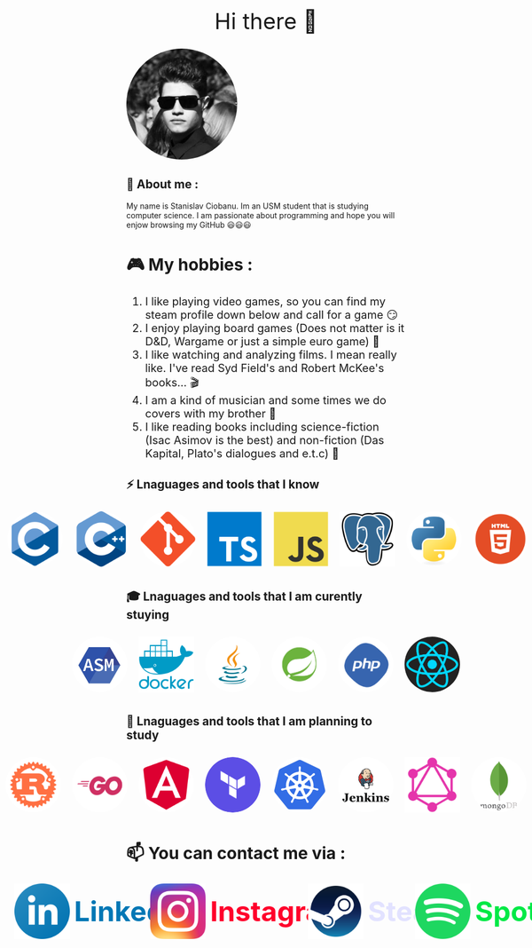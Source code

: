 
<div style="width: 100%; height: 100px; display: flex; align-items: center; justify-content: center; font-size: 40px">

Hi there 👋

</div


<div style="width: 100%; height: 200px; display: flex; align-items: center; justify-content: center;">

<img src="images/stasssssss.jpg " style="border-radius: 50%; width: 200px; height: 200px; align:center">

</div

<div style="font-size: 20px; align-items: center; justify-content: center;">

## 💬 About me :
My name is Stanislav Ciobanu. Im an USM student that is studying computer science. I am passionate about programming and hope you will enjow browsing my GitHub 😃😃😃

</div>


<div style="font-size: 20px; align-items: center; justify-content: center;">

## 🎮 My hobbies :

1. I like playing video games, so you can find my steam profile down below and call for a game 😏
2. I enjoy playing board games (Does not matter is it D&D, Wargame or just a simple euro game) 🎲
3. I like watching and analyzing films. I mean really like. I've read Syd Field's and Robert McKee's books... 🎬
4. I am a kind of musician and some times we do covers with my brother 🎸
5. I like reading books including science-fiction (Isac Asimov is the best) and non-fiction (Das Kapital, Plato's dialogues and e.t.c) 📘

</div>


<div>

##  ⚡ Lnaguages and tools that I know

</div>

<div style="display:flex; align-items: center; justify-content: center;">

<img src="images/68747470733a2f2f63646e2e6a7364656c6976722e6e65742f67682f64657669636f6e732f64657669636f6e2f69636f6e732f6373686172702f6373686172702d6f726967696e616c2e737667.svg" style="border-radius: 50%; width: 100px; height: 100px; margin:10px;">

<img src="images/68747470733a2f2f63646e2e6a7364656c6976722e6e65742f67682f64657669636f6e732f64657669636f6e2f69636f6e732f632f632d6f726967696e616c2e737667.svg " style="border-radius: 50%; width: 100px; height: 100px; margin:10px;">

<img src="images/68747470733a2f2f63646e2e6a7364656c6976722e6e65742f67682f64657669636f6e732f64657669636f6e2f69636f6e732f63706c7573706c75732f63706c7573706c75732d6f726967696e616c2e737667.svg" style="border-radius: 50%; width: 100px; height: 100px; margin:10px;">

<img src="images/68747470733a2f2f63646e2e6a7364656c6976722e6e65742f67682f64657669636f6e732f64657669636f6e2f69636f6e732f6769742f6769742d6f726967696e616c2e737667.svg" style="border-radius: 50%; width: 100px; height: 100px; margin:10px;">

<img src="images/68747470733a2f2f63646e2e6a7364656c6976722e6e65742f67682f64657669636f6e732f64657669636f6e2f69636f6e732f747970657363726970742f747970657363726970742d6f726967696e616c2e737667.svg" style=" width: 100px; height: 100px; margin:10px;">

<img src="images/68747470733a2f2f63646e2e6a7364656c6976722e6e65742f67682f64657669636f6e732f64657669636f6e2f69636f6e732f6a6176617363726970742f6a6176617363726970742d6f726967696e616c2e737667.svg" style=" width: 100px; height: 100px; margin:10px;">

<img src="images/68747470733a2f2f63646e2e6a7364656c6976722e6e65742f67682f64657669636f6e732f64657669636f6e2f69636f6e732f706f737467726573716c2f706f737467726573716c2d6f726967696e616c2e737667.svg" style="width: 100px; height: 100px; margin:10px;">

<img src="images/68747470733a2f2f63646e2e6a7364656c6976722e6e65742f67682f64657669636f6e732f64657669636f6e2f69636f6e732f707974686f6e2f707974686f6e2d6f726967696e616c2e737667.svg" style="border-radius: 50%; width: 100px; height: 100px; margin:10px;">

<img src="images/logo-2582748_1280.webp" style="border-radius: 50%; width: 100px; height: 100px; margin:10px;">

<img src="images/images.png" style="border-radius: 50%; width: 100px; height: 100px; margin:10px;">

</div>


<div>

##  🎓 Lnaguages and tools that I am curently stuying 

</div>

<div style="display:flex; align-items: center; justify-content: center;">

<img src="images/25a85d9e5057430d82273a3c75e73014.jpg" style="border-radius: 50%; width: 100px; height: 100px; margin:10px;">

<img src="images/68747470733a2f2f63646e2e6a7364656c6976722e6e65742f67682f64657669636f6e732f64657669636f6e2f69636f6e732f646f636b65722f646f636b65722d706c61696e2d776f72646d61726b2e737667.svg" style="width: 100px; height: 100px; margin:10px;">

<img src="images/java-logo.png" style="border-radius: 50%; width: 100px; height: 100px; margin:10px;">

<img src="images/unnamed.jpg" style="border-radius: 50%; width: 100px; height: 100px; margin:10px;">

<img src="images/pngimg.com - php_PNG29.png" style="border-radius: 50%; width: 100px; height: 100px; margin:10px;">

<img src="images/react.png" style="border-radius: 50%; width: 100px; height: 100px; margin:10px;">

</div>

<div>

##  🔭 Lnaguages and tools that I am planning to study

</div>


<div style="display:flex; align-items: center; justify-content: center;">

<img src="images/F_Sharp_logo.svg.png" style="border-radius: 50%; width: 100px; height: 100px; margin:10px;">

<img src="images/rust-1.png" style="border-radius: 50%; width: 100px; height: 100px; margin:10px;">

<img src="images/Go-Logo_Fuchsia.png" style="border-radius: 50%; width: 100px; height: 100px; margin:10px;">

<img src="images/21_Angular_logo_logos-512.webp" style="border-radius: 50%; width: 100px; height: 100px; margin:10px;">

<img src="images/images (1).png" style="border-radius: 50%; width: 100px; height: 100px; margin:10px;">

<img src="images/21_d3cvM_400x400.png" style="border-radius: 50%; width: 100px; height: 100px; margin:10px;">

<img src="images/jenkins.png" style="border-radius: 50%; width: 100px; height: 100px; margin:10px;">

<img src="images/GraphQL_Logo.svg.png" style=" width: 100px; height: 100px; margin:10px;">

<img src="images/mongodb-icon-2.svg" style="border-radius: 50%; width: 100px; height: 100px; margin:10px;">

<img src="images/redis-logo-png_seeklogo-273850.png" style="border-radius: 50%; width: 100px; height: 100px; margin:10px;">

</div>

<div style="font-size: 20px;">

## 📫 You can contact me via :

<div style=" display:flex; align-items: center; justify-content: center;">

<a href="https://www.linkedin.com/in/stasciobanu/" target="_blank" style="display: flex; align-items: center; text-decoration: none;">
    <img src="images/linkedin-icon.svg" alt="LinkedIn" width="100" height="100" style="margin-right: 8px;">
    <span style="font-size: 50px; color: #0077b5; font-weight: bold;">LinkedIn</span>
</a>

<a href="https://www.instagram.com/ssstasciobanu/" target="_blank" style="display: flex; align-items: center; text-decoration: none; margin-left: 30px;">
    <img src="images/Instagram_icon.png.webp" alt="LinkedIn" width="100" height="100" style="margin-right: 8px;">
    <span style="font-size: 50px; color:rgb(255, 0, 43); font-weight: bold;">Instagram</span>
</a>

<a href="https://steamcommunity.com/id/Stasoid/" target="_blank" style="display: flex; align-items: center; text-decoration: none; margin-left: 30px;">
    <img src="images/steam-logo-transparent.png" alt="LinkedIn" width="100" height="100" style="margin-right: 8px;">
    <span style="font-size: 50px; color:rgb(226, 226, 255); font-weight: bold;">Steam</span>
</a>

<a href="https://open.spotify.com/user/vze5pxumtpu5hsv7md7bgrmt8" target="_blank" style="display: flex; align-items: center; text-decoration: none; margin-left: 30px;">
    <img src="images/Spotify_logo_without_text.svg.png" alt="LinkedIn" width="100" height="100" style="margin-right: 8px;">
    <span style="font-size: 50px; color:rgb(0, 233, 70); font-weight: bold;">Spotify</span>
</a>


</div>

</div>
